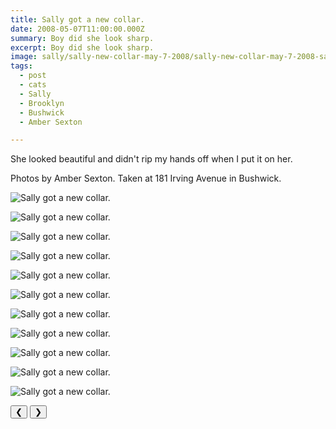 ```yaml
---
title: Sally got a new collar.
date: 2008-05-07T11:00:00.000Z
summary: Boy did she look sharp.
excerpt: Boy did she look sharp.
image: sally/sally-new-collar-may-7-2008/sally-new-collar-may-7-2008-sallysupercute.jpg
tags:
  - post 
  - cats 
  - Sally
  - Brooklyn
  - Bushwick
  - Amber Sexton

---
```


She looked beautiful and didn't rip my hands off when I put it on her.

Photos by Amber Sexton. Taken at 181 Irving Avenue in Bushwick.

<div id="viewport">

![Sally got a new collar.](/static/img/sally/sally-new-collar-may-7-2008/sally-new-collar-may-7-2008-bushwick.jpg "Sally got a new collar.")

![Sally got a new collar.](/static/img/sally/sally-new-collar-may-7-2008/sally-new-collar-may-7-2008-sallyatwork.jpg "Sally got a new collar.")

![Sally got a new collar.](/static/img/sally/sally-new-collar-may-7-2008/sally-new-collar-may-7-2008-sallycollar.jpg "Sally got a new collar.")

![Sally got a new collar.](/static/img/sally/sally-new-collar-may-7-2008/sally-new-collar-may-7-2008-sallyrollingontable.jpg "Sally got a new collar.")

![Sally got a new collar.](/static/img/sally/sally-new-collar-may-7-2008/sally-new-collar-may-7-2008-sallyseductress.jpg "Sally got a new collar.")

![Sally got a new collar.](/static/img/sally/sally-new-collar-may-7-2008/sally-new-collar-may-7-2008-sallyserene.jpg "Sally got a new collar.")

![Sally got a new collar.](/static/img/sally/sally-new-collar-may-7-2008/sally-new-collar-may-7-2008-sallysupercute.jpg "Sally got a new collar.")

![Sally got a new collar.](/static/img/sally/sally-new-collar-may-7-2008/sally-new-collar-may-7-2008-sallyuhuh.jpg "Sally got a new collar.")

![Sally got a new collar.](/static/img/sally/sally-new-collar-may-7-2008/sally-new-collar-may-7-2008-sallyverycute.jpg "Sally got a new collar.")

![Sally got a new collar.](/static/img/sally/sally-new-collar-may-7-2008/sally-new-collar-may-7-2008-piromano1.jpg "Sally got a new collar.")

![Sally got a new collar.](/static/img/sally/sally-new-collar-may-7-2008/sally-new-collar-may-7-2008-piromano2.jpg "Sally got a new collar.")

</div>
<div class="flex row-reverse space-between">
  <div id="caption"></div>
  <div class="prevnext-container">
    <button id="buttonPrevious">&#10094;</button>
    <button id="buttonNext">&#10095;</button>
  </div>
</div>

